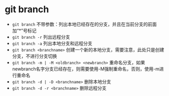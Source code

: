git branch
==========

* `git branch` 不带参数：列出本地已经存在的分支，并且在当前分支的前面加“*”号标记
* `git branch -r` 列出远程分支
* `git branch -a` 列出本地分支和远程分支
* `git branch <branchname>` 创建一个新的本地分支，需要注意，此处只是创建分支，不进行分支切换
* `git branch -m | -M <oldbranch> <newbranch>` 重命名分支，如果newbranch名字分支已经存在，则需要使用-M强制重命名，否则，使用-m进行重命名
* `git branch -d | -D <branchname>` 删除本地分支
* `git branch -d -r <branchname>` 删除远程分支
